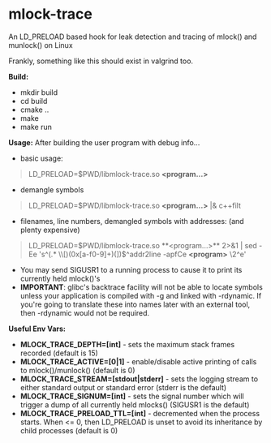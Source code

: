 # mlock-trace
An LD_PRELOAD based hook for leak detection and tracing of mlock() and munlock() on Linux

Frankly, something like this should exist in valgrind too.

**Build:**
- mkdir build
- cd build
- cmake ..
- make
- make run

**Usage:** After building the user program with debug info...
- basic usage:
> LD_PRELOAD=$PWD/libmlock-trace.so **<program...>**
- demangle symbols
> LD_PRELOAD=$PWD/libmlock-trace.so **<program...>** |& c++filt
- filenames, line numbers, demangled symbols with addresses: (and plenty expensive)
> LD_PRELOAD=$PWD/libmlock-trace.so **<program...>** 2>&1 | sed -Ee 's^(.* \\[)(0x[a-f0-9]+)(])$^addr2line -apfCe **\<program\>** \2^e'
- You may send SIGUSR1 to a running process to cause it to print its currently held mlock()'s
- **IMPORTANT**: glibc's backtrace facility will not be able to locate symbols unless your application is compiled with -g and linked with -rdynamic.  If you're going to translate these into names later with an external tool, then -rdynamic would not be required.

**Useful Env Vars:**
- **MLOCK_TRACE_DEPTH=[int]** - sets the maximum stack frames recorded (default is 15)
- **MLOCK_TRACE_ACTIVE=[0|1]** - enable/disable active printing of calls to mlock()/munlock() (default is 0)
- **MLOCK_TRACE_STREAM=[stdout|stderr]** - sets the logging stream to either standard output or standard error (stderr is the default)
- **MLOCK_TRACE_SIGNUM=[int]** - sets the signal number which will trigger a dump of all currently held mlocks() (SIGUSR1 is the default)
- **MLOCK_TRACE_PRELOAD_TTL=[int]** - decremented when the process starts.  When <= 0, then LD_PRELOAD is unset to avoid its inheritance by child processes (default is 0)

